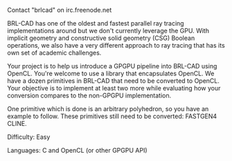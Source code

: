Contact "brlcad" on irc.freenode.net

BRL-CAD has one of the oldest and fastest parallel ray tracing
implementations around but we don't currently leverage the GPU. With
implicit geometry and constructive solid geometry (CSG) Boolean
operations, we also have a very different approach to ray tracing that
has its own set of academic challenges.

Your project is to help us introduce a GPGPU pipeline into BRL-CAD using
OpenCL. You're welcome to use a library that encapsulates OpenCL. We
have a dozen primitives in BRL-CAD that need to be converted to OpenCL.
Your objective is to implement at least two more while evaluating how
your conversion compares to the non-GPGPU implementation.

One primitive which is done is an arbitrary polyhedron, so you have an
example to follow. These primitives still need to be converted: FASTGEN4
CLINE.

Difficulty: Easy

Languages: C and OpenCL (or other GPGPU API)